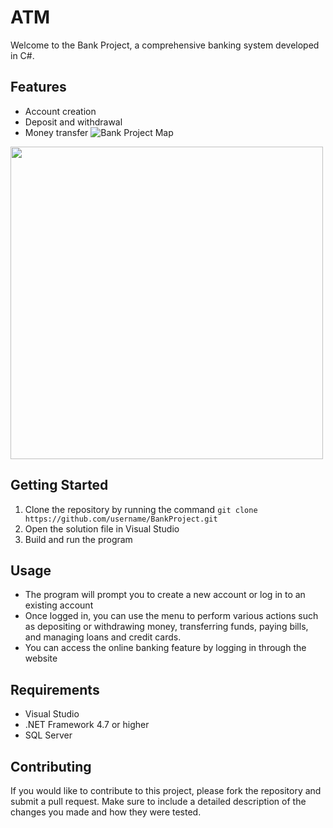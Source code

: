 # ATM
Welcome to the Bank Project, a comprehensive banking system developed in C#.
## Features
- Account creation
- Deposit and withdrawal
- Money transfer
![Bank Project Map](./images/bank_flowchart.png)
<img src="./images/bank_flowchart.png" width="500">

## Getting Started
1. Clone the repository by running the command `git clone https://github.com/username/BankProject.git`
2. Open the solution file in Visual Studio
3. Build and run the program

## Usage
- The program will prompt you to create a new account or log in to an existing account
- Once logged in, you can use the menu to perform various actions such as depositing or withdrawing money, transferring funds, paying bills, and managing loans and credit cards.
- You can access the online banking feature by logging in through the website

## Requirements
- Visual Studio
- .NET Framework 4.7 or higher
- SQL Server

## Contributing
If you would like to contribute to this project, please fork the repository and submit a pull request. Make sure to include a detailed description of the changes you made and how they were tested.
